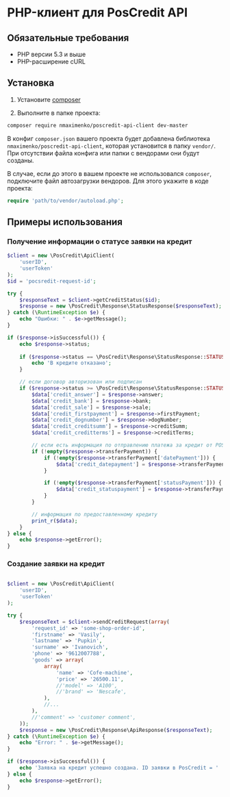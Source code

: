 # PHP-клиент для PosCredit API

## Обязательные требования

* PHP версии 5.3 и выше
* PHP-расширение cURL

## Установка

1) Установите [composer](https://getcomposer.org/download/)

2) Выполните в папке проекта:
```bash
composer require nmaximenko/poscredit-api-client dev-master
```

В конфиг `composer.json` вашего проекта будет добавлена библиотека `nmaximenko/poscredit-api-client`, которая установится в папку `vendor/`. При отсутствии файла конфига или папки с вендорами они будут созданы.

В случае, если до этого в вашем проекте не использовался `composer`, подключите файл автозагрузки вендоров. Для этого укажите в коде проекта:
```php
require 'path/to/vendor/autoload.php';
```

## Примеры использования

### Получение информации о статусе заявки на кредит
```php
$client = new \PosCredit\ApiClient(
    'userID',
    'userToken'
);
$id = 'pocsredit-request-id';

try {
    $responseText = $client->getCreditStatus($id);
    $response = new \PosCredit\Response\StatusResponse($responseText);
} catch (\RuntimeException $e) {
    echo "Ошибки: " . $e->getMessage();
}

if ($response->isSuccessful()) {
    echo $response->status;
    
    if ($response->status == \PosCredit\Response\StatusResponse::STATUS_DENIED) {
        echo 'В кредите отказано';
    }

    // если договор авторизован или подписан
    if ($response->status >= \PosCredit\Response\StatusResponse::STATUS_AUTHORIZED) {
        $data['credit_answer'] = $response->answer;
        $data['credit_bank'] = $response->bank;
        $data['credit_sale'] = $response->sale;
        $data['credit_firstpayment'] = $response->firstPayment;
        $data['credit_dognumber'] = $response->dogNumber;
        $data['credit_creditsumm'] = $response->creditSumm;
        $data['credit_creditterms'] = $response->creditTerms;

        // если есть информация по отправлению платежа за кредит от POS-Credit к Партнеру
        if (!empty($response->transferPayment)) {
            if (!empty($response->transferPayment['datePayment'])) {
                $data['credit_datepayment'] = $response->transferPayment['datePayment'];
            }

            if (!empty($response->transferPayment['statusPayment'])) {
                $data['credit_statuspayment'] = $response->transferPayment['statusPayment'];
            }
        }

        // информация по предоставленному кредиту
        print_r($data);
    }
} else {
    echo $response->getError();
}
```

### Создание заявки на кредит
```php

$client = new \PosCredit\ApiClient(
    'userID',
    'userToken'
);

try {
    $responseText = $client->sendCreditRequest(array(
        'request_id' => 'some-shop-order-id',
        'firstname' => 'Vasily',
        'lastname' => 'Pupkin',
        'surname' => 'Ivanovich',
        'phone' => '9612007788',
        'goods' => array(
            array(
                'name' => 'Cofe-machine',
                'price' => '26500.11',
                //'model' => 'A100',
                //'brand' => 'Nescafe',
            ),
            //...
        ),
        //'comment' => 'customer comment',
    ));
    $response = new \PosCredit\Response\ApiResponse($responseText);
} catch (\RuntimeException $e) {
    echo "Error: " . $e->getMessage();
}

if ($response->isSuccessful()) {
    echo 'Заявка на кредит успешно создана. ID заявки в PosCredit = ' . $response->idProfile;
} else {
    echo $response->getError();
}
```
